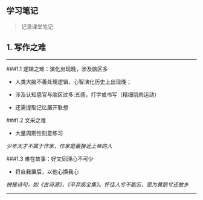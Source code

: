 ## 学习笔记

> 记录课堂笔记

## 1. 写作之难
***
###1.1 逻辑之难：演化出现晚，涉及脑区多
- 人类大脑不善处理逻辑，心智演化历史上出现晚；

- 涉及认知感官与脑区过多:五感，打字或书写（精细肌肉运动）

- 还需提取记忆展开联想

###1.2 文采之难
- 大量周期性刻意练习

*少年天才不属于作家，作家是最接近上帝的人*

###1.3 难在故事：好文同理心不可少
- 将自我置后，以他心换我心

*拼接诗句，如《古诗源》，《辛弃疾全集》。怀佳人兮不能忘，愿为黄鹄兮还故乡*
***
##
